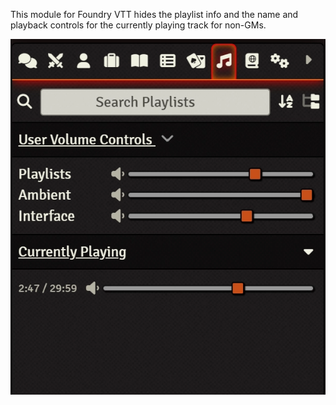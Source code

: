 
This module for Foundry VTT hides the playlist info and the name and playback controls for the currently playing track for non-GMs.

![Preview](./play_view.webp)